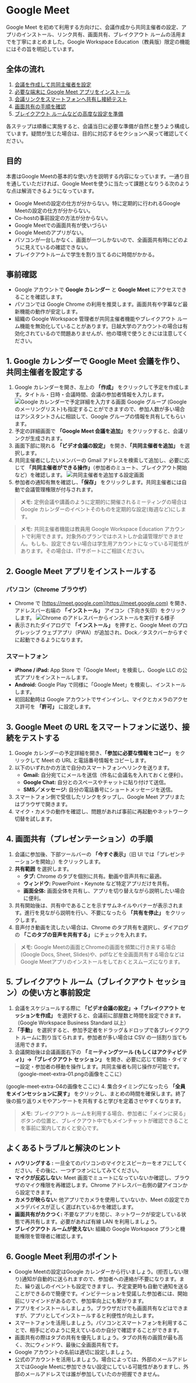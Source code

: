 # Google Meet

Google Meet を初めて利用する方向けに、会議作成から共同主催者の設定、アプリのインストール、リンク共有、画面共有、ブレイクアウト ルームの活用までを丁寧にまとめました。Google Workspace Education（教員版）限定の機能にはその旨を明記しています。

## 全体の流れ
1. [会議を作成して共同主催者を設定](#1-google-カレンダーで-google-meet-会議を作り共同主催者を設定する)
2. [必要な端末に Google Meet アプリをインストール](#2-google-meet-アプリをインストールする)
3. [会議リンクをスマートフォンへ共有し接続テスト](#3-google-meet-の-url-をスマートフォンに送り接続をテストする)
4. [画面共有の手順を確認](#4-画面共有プレゼンテーションの手順)
5. [ブレイクアウト ルームなどの高度な設定を準備](#5-ブレイクアウト-ルームブレイクアウト-セッションの使い方と事前設定)

各ステップは順番に実施すると、会議当日に必要な準備が自然と整うよう構成しています。疑問が生じた場合は、目的に対応するセクションへ戻って確認してください。

## 目的
本書はGoogle Meetの基本的な使い方を説明する内容になっています。一通り目を通していただければ、Google Meetを使うに当たって課題となりうる次のような点は解消できるようになっています。
- Google Meetの設定の仕方が分からない。特に定期的に行われるGoogle Meetの設定の仕方が分からない。
- Co-hostの事前設定の方法が分からない。
- Google Meetでの画面共有が使いづらい
- Google Meetのアプリがない。
- パソコンが一台しかなく、画面が一つしかないので、全画面共有時にどのように見えているの確認できない。
- ブレイクアウトルームで学生を割り当てるのに時間がかかる。

## 事前確認
- Google アカウントで **Google カレンダー** と **Google Meet** にアクセスできることを確認します。
- パソコンでは Google Chrome の利用を推奨します。画面共有や字幕など最新機能の動作が安定します。
- 組織の Google Workspace 管理者が共同主催者機能やブレイクアウト ルーム機能を無効化していることがあります。日越大学のアカウントの場合は有効化されているので問題ありませんが、他の環境で使うときには注意してください。

## 1. Google カレンダーで Google Meet 会議を作り、共同主催者を設定する
1. Google カレンダーを開き、左上の **「作成」** をクリックして予定を作成します。タイトル・日時・会議時間、会議の参加者情報を入力します。
![Google カレンダーで予定詳細を入力する画面](Fig/google-calendar-event-details.png)
Google グループ (Googleのメーリングリスト)も指定することができますので、参加人数が多い場合はアシスタントさんに相談して、Google グループの情報を共有してもらいます。
2. 予定の詳細画面で **「Google Meet 会議を追加」** をクリックすると、会議リンクが生成されます。
3. 画面下部に現れる **「ビデオ会議の設定」** を開き、**「共同主催者を追加」** を選択します。
4. 共同主催者にしたいメンバーの Gmail アドレスを検索して追加し、必要に応じて **「共同主催者ができる操作」**（参加者のミュート、ブレイクアウト開始など）を確認します。
![共同主催者を追加する設定画面](Fig/google-meet-add-cohost.png)
5. 参加者の通知有無を確認し、**「保存」** をクリックします。共同主催者には自動で会議管理権限が付与されます。

> **メモ:** 定例会議や講義のように定期的に開催されるミーティングの場合はGoogle カレンダーのイベントそのものを定期的な設定(毎週など)にします。

> **メモ:** 共同主催者機能は教員用 Google Workspace Education アカウントで利用できます。対象外のプランではホストしか会議管理ができません。もしも、設定できない場合は学生用アカウントになっている可能性があります。その場合は、ITサポートにご相談ください。

## 2. Google Meet アプリをインストールする

### パソコン（Chrome ブラウザ）
- Chrome で [https://meet.google.com](https://meet.google.com) を開き、アドレスバー右端の **「インストール」** アイコン（下向き矢印）をクリックします。
![Chrome のアドレスバーからインストールを実行する様子](Fig/google-meet-chrome-install-icon.png)
- 表示されたダイアログで **「インストール」** を押すと、Google Meet のプログレッシブ ウェブアプリ（PWA）が追加され、Dock／タスクバーからすぐに起動できるようになります。

### スマートフォン
- **iPhone / iPad:** App Store で「Google Meet」を検索し、Google LLC の公式アプリをインストールします。
- **Android:** Google Play で同様に「Google Meet」を検索し、インストールします。
- 初回起動時は Google アカウントでサインインし、マイクとカメラのアクセス許可を **「許可」** に設定します。


## 3. Google Meet の URL をスマートフォンに送り、接続をテストする
1. Google カレンダーの予定詳細を開き、**「参加に必要な情報をコピー」** をクリックして Meet の URL と電話番号情報をコピーします。
2. 以下のいずれかの方法で自分のスマートフォンへリンクを送ります。
   - **Gmail:** 自分宛てにメールを送信（件名に会議名を入れておくと便利）。
   - **Google Chat:** 自分とのスペースやチャットに貼り付けて送信。
   - **SMS／メッセージ:** 自分の電話番号にショートメッセージを送信。
3. スマートフォン側で受信したリンクをタップし、Google Meet アプリまたはブラウザで開きます。
4. マイク・カメラの動作を確認し、問題があれば事前に再起動やネットワーク切替を試します。

## 4. 画面共有（プレゼンテーション）の手順
1. 会議に参加後、下部ツールバーの **「今すぐ表示」**（旧 UI では「プレゼンテーションを開始」）をクリックします。
2. **共有範囲** を選択します。
   - **タブ:** Chrome のタブを個別に共有。動画や音声共有に最適。
   - **ウィンドウ:** PowerPoint・Keynote など特定アプリだけを共有。
   - **画面全体:** 画面全体を共有し、アプリを切り替えながら説明したい場合に便利。
3. 共有開始後は、共有中であることを示すサムネイルやバナーが表示されます。進行を見ながら説明を行い、不要になったら **「共有を停止」** をクリックします。
4. 音声付き動画を流したい場合は、Chrome のタブ共有を選択し、ダイアログの **「このタブの音声を共有する」** にチェックを入れます。

> **メモ:** Google Meetの画面とChromeの画面を頻繁に行き来する場合(Google Docs, Sheet, Slides)や、pdfなどを全画面共有する場合などはGoogle Meetアプリのインストールをしておくとスムーズになります。

## 5. ブレイクアウト ルーム（ブレイクアウト セッション）の使い方と事前設定
1. 会議をスケジュールする際に **「ビデオ会議の設定」→「ブレイクアウト セッションを作成」** を選択すると、会議前に部屋数と時間を設定できます。（Google Workspace Business Standard 以上）
2. **「手動」** を選択すると、参加予定者をドラッグ＆ドロップで各ブレイクアウト ルームに割り当てられます。参加者が多い場合は CSV の一括割り当ても活用できます。
3. 会議開始後は会議画面右下の **「ミーティングツール (もしくはアクティビティ)」→「ブレイクアウト セッション」** を開き、必要に応じて開始・タイマー設定・参加者の移動を操作します。共同主催者も同じ操作が可能です。（google-meet-extra-01.pngの画像をここに）

(google-meet-extra-04の画像をここに)
4. 集合タイミングになったら **「全員をメインセッションに戻す」** をクリックし、まとめの時間を確保します。終了後の振り返りメモやアンケートを共有すると学びを定着させやすくなります。

> **メモ:** ブレイクアウト ルームを利用する場合、参加者に「メインに戻る」ボタンの位置と、ブレイクアウト中でもメインチャットが確認できることを事前に案内しておくと安心です。

## よくあるトラブルと解決のヒント
- **ハウリングする :** 一旦全てのパソコンのマイクとスピーカーをオフにしてください。その後に、一つずつオンにしてみてください。
- **マイクが反応しない:** Meet 画面でミュートになっていないか確認し、ブラウザのマイク権限を再確認します。Chrome アドレスバー右側の鍵アイコンから設定できます。
- **カメラが映らない:** 他アプリでカメラを使用していないか、Meet の設定でカメラデバイスが正しく選ばれているかを確認します。
- **画面共有がカクつく:** 不要なアプリを閉じ、ネットワークが安定している状態で再共有します。必要があれば有線 LAN を利用しましょう。
- **ブレイクアウト ルームが使えない:** 組織の Google Workspace プランと機能権限を管理者に確認します。

## 6. Google Meet 利用のポイント

- Google Meetの設定はGoogle カレンダーから行いましょう。(拒否しない限り)通知が自動的に送られますので、参加者への連絡が不要になります。また、繰り返しのイベントも設定できますし、予定変更時も自動で通知を送ることができるので簡便です。インビテーションを受諾した参加者には、開始前にリマインドがあるので、参加率向上にも繋がります。
- アプリをインストールしましょう。ブラウザだけでも画面共有などはできますが、アプリとしてインストールすると利便性が向上します。
- スマートフォンを活用しましょう。パソコンとスマートフォンを利用することで、相手にどのように見えているのか自分で確認することができます。
- 画面共有の際はタブの共有を優先しましょう。タブの共有の画質が最も高く、次にウィンドウ、最後に全画面共有です。
- Google アカウントの名前は適切に設定しましょう。
- 公式のアカウントを活用しましょう。場合によっては、外部のメールアドレスではGoogle Meetに参加できない設定にしている可能性がありますし、外部のメールアドレスでは誰が参加していたのか把握できません。
